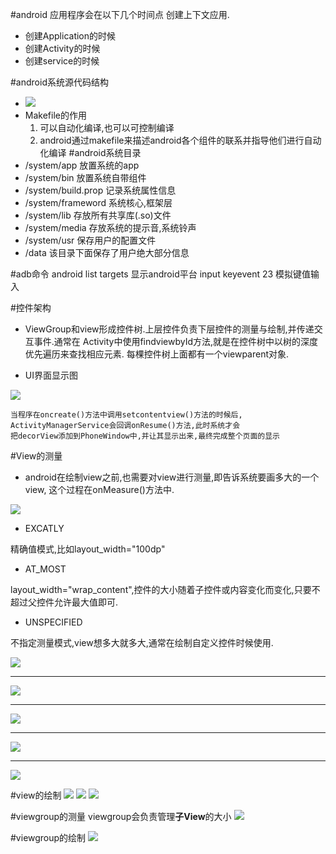 #android 应用程序会在以下几个时间点 创建上下文应用.
- 创建Application的时候
- 创建Activity的时候
- 创建service的时候

#android系统源代码结构
* ![](1.png)
* Makefile的作用
	1. 可以自动化编译,也可以可控制编译
	2. android通过makefile来描述android各个组件的联系并指导他们进行自动化编译
#android系统目录
* /system/app 放置系统的app
* /system/bin 放置系统自带组件
* /system/build.prop 记录系统属性信息
* /system/frameword 系统核心,框架层
* /system/lib 存放所有共享库(.so)文件
* /system/media 存放系统的提示音,系统铃声
* /system/usr 保存用户的配置文件
* /data 该目录下面保存了用户绝大部分信息

#adb命令
android list targets 显示android平台
input keyevent 23 模拟键值输入


#控件架构
* ViewGroup和view形成控件树.上层控件负责下层控件的测量与绘制,并传递交互事件.通常在
Activity中使用findviewbyId方法,就是在控件树中以树的深度优先遍历来查找相应元素.
每棵控件树上面都有一个viewparent对象.

* UI界面显示图

![](3.png)


	当程序在oncreate()方法中调用setcontentview()方法的时候后,
	ActivityManagerService会回调onResume()方法,此时系统才会
	把decorView添加到PhoneWindow中,并让其显示出来,最终完成整个页面的显示

#View的测量
* android在绘制view之前,也需要对view进行测量,即告诉系统要画多大的一个view,
这个过程在onMeasure()方法中.

![](4.png)

- EXCATLY

精确值模式,比如layout_width="100dp"

- AT_MOST

layout_width="wrap_content",控件的大小随着子控件或内容变化而变化,只要不超过父控件允许最大值即可.

- UNSPECIFIED

不指定测量模式,view想多大就多大,通常在绘制自定义控件时候使用.

![](5.png)

----------

![](9.png)

----------

![](6.png)

----------
![](7.png)

----------
![](8.png)

#view的绘制
![](10.png)
![](11.png)
![](12.png)

#viewgroup的测量
viewgroup会负责管理**子View**的大小
![](13.png)

#viewgroup的绘制
![](14.png)